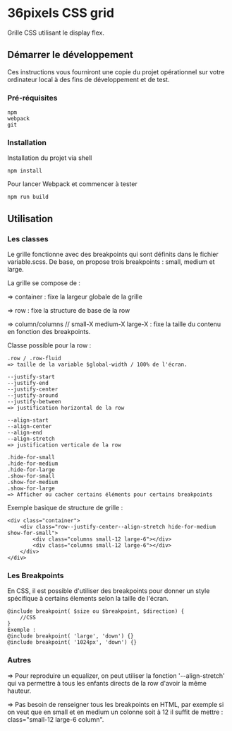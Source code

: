 # 36pixels CSS grid

Grille CSS utilisant le display flex.

## Démarrer le développement

Ces instructions vous fourniront une copie du projet opérationnel sur votre ordinateur local à des fins de développement et de test.

### Pré-réquisites

```
npm
webpack
git
```

### Installation

Installation du projet via shell

```
npm install
```

Pour lancer Webpack et commencer à tester

```
npm run build
```

## Utilisation  

### Les classes

Le grille fonctionne avec des breakpoints qui sont définits dans le fichier variable.scss. De base, on propose trois breakpoints : small, medium et large.

La grille se compose de :

=> container : fixe la largeur globale de la grille

=> row : fixe la structure de base de la row

=> column/columns // small-X medium-X large-X : fixe la taille du contenu en fonction des breakpoints.

Classe possible pour la row :
```
.row / .row-fluid
=> taille de la variable $global-width / 100% de l'écran.

--justify-start
--justify-end
--justify-center
--justify-around
--justify-between
=> justification horizontal de la row

--align-start
--align-center
--align-end
--align-stretch
=> justification verticale de la row

.hide-for-small
.hide-for-medium
.hide-for-large
.show-for-small
.show-for-medium
.show-for-large
=> Afficher ou cacher certains éléments pour certains breakpoints
```

Exemple basique de structure de grille :
```
<div class="container">
    <div class="row--justify-center--align-stretch hide-for-medium show-for-small">
        <div class="columns small-12 large-6"></div>
        <div class="columns small-12 large-6"></div>
    </div>
</div>
```

### Les Breakpoints

En CSS, il est possible d'utiliser des breakpoints pour donner un style spécifique à certains élements selon la taille de l'écran.

```
@include breakpoint( $size ou $breakpoint, $direction) {
    //CSS
}
Exemple :
@include breakpoint( 'large', 'down') {}
@include breakpoint( '1024px', 'down') {}
```

### Autres

=> Pour reproduire un equalizer, on peut utiliser la fonction '--align-stretch' qui va permettre à tous les enfants directs de la row d'avoir la même hauteur.

=> Pas besoin de renseigner tous les breakpoints en HTML, par exemple si on veut que en small et en medium un colonne soit à 12 il suffit de mettre : class="small-12 large-6 column".
